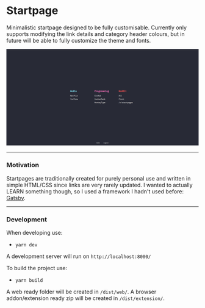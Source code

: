 # Startpage

Minimalistic startpage designed to be fully customisable. Currently only supports modifying the link details and category header colours, but in future will be able to fully customize the theme and fonts.

![Screenshot](/assets/images/screenshot-01.png)

---

### Motivation

Startpages are traditionally created for purely personal use and written in simple HTML/CSS since links are very rarely updated. I wanted to actually LEARN something though, so I used a framework I hadn't used before: [Gatsby](https://www.gatsbyjs.com/).

---

### Development

When developing use:
- `yarn dev`

A development server will run on `http://localhost:8000/`


To build the project use:
- `yarn build`

A web ready folder will be created in `/dist/web/`.
A browser addon/extension ready zip will be created in `/dist/extension/`.
